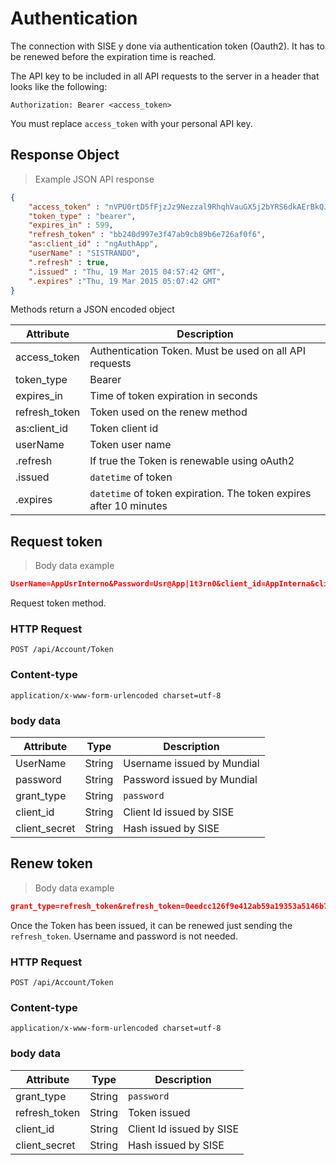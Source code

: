# Authentication

The connection with SISE y done via authentication token (Oauth2). It has to be renewed before the expiration time is reached.

The API key to be included in all API requests to the server in a header that looks like the following:

`Authorization: Bearer <access_token>`

<aside class="notice">
You must replace <code>access_token</code> with your personal API key.
</aside>

## Response Object

> Example JSON API response

```json
{
    "access_token" : "nVPU0rtD5fFjzJz9Nezzal9RhqhVauGX5j2bYRS6dkAErBkQJnpHR5JzIG_BjI1QY-lphu7OS0Z3auwMJg9LcA3uNF_wYMkn5KdAuWcVHg9eJV45Ul9mV9T4tcaLDd3DlRmFsTy70ps4NmHVeNoR1PvOQLY-imFiX600eJPQCQ8bDFsxwyt5K9iW-T8_c6_GiJnuH1hxdxesK3u_-QbPPdnJZl7qJ4ko7JUD6g6EnWpLDnHQr1-LGIJiZEJEBms0vfN1ygm6P-IIeHYMSpkQGpQvSuwwhImO8-WqgV-TGoJGaOYU8zO8zSd1Y4Vp_y7XXAWk0zeXy9ZeJRWrzM1sL6xM0c83YNJldL6yFb__Bju86JOkBGM7l6XxW0jPueRR",
    "token_type" : "bearer",
    "expires_in" : 599,
    "refresh_token" : "bb240d997e3f47ab9cb89b6e726af0f6",
    "as:client_id" : "ngAuthApp",
    "userName" : "SISTRANDO",
    ".refresh" : true,
    ".issued" : "Thu, 19 Mar 2015 04:57:42 GMT",
    ".expires" :"Thu, 19 Mar 2015 05:07:42 GMT"
}
```

Methods return a JSON encoded object

Attribute | Description
--------- | -----------
access_token | Authentication Token. Must be used on all API requests
token_type | Bearer
expires_in | Time of token expiration in seconds
refresh_token | Token used on the renew method
as:client_id | Token client id
userName | Token user name
.refresh | If true the Token is renewable using oAuth2
.issued | `datetime` of token 
.expires | `datetime` of token expiration. The token expires after 10 minutes

## Request token

> Body data example

```json
UserName=AppUsrInterno&Password=Usr@App|1t3rn0&client_id=AppInterna&client_secret=%2FUlg9u9VVF0H4C5eEPMxaby17ykwUGvkn%2BfxGGhSIFY%3D&grant_type=password
```

Request token method.

### HTTP Request
`POST /api/Account/Token`

### Content-type
`application/x-www-form-urlencoded charset=utf-8`

### body data

Attribute | Type | Description
--------- | ---- | -----------
UserName | String | Username issued by Mundial
password | String | Password issued by Mundial
grant_type | String | `password`
client_id | String | Client Id issued by SISE
client_secret | String | Hash issued by SISE


## Renew token

> Body data example

```json
grant_type=refresh_token&refresh_token=0eedcc126f9e412ab59a19353a5146b7&client_id=ngAuthApp&client_secret=5YV7M1r981yoGhELyB84aC%2BKiYksxZf1OY3
```

Once the Token has been issued, it can be renewed just sending the <code>refresh_token</code>. Username and password is not needed.

### HTTP Request
`POST /api/Account/Token`

### Content-type
`application/x-www-form-urlencoded charset=utf-8`

### body data

Attribute | Type | Description
--------- | ---- | -----------
grant_type | String | `password`
refresh_token | String | Token issued 
client_id | String | Client Id issued by SISE
client_secret | String | Hash issued by SISE